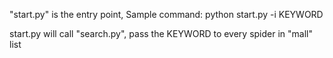 "start.py" is the entry point,
Sample command: 
    python start.py -i KEYWORD

start.py will call "search.py", pass the KEYWORD to every spider in "mall" list